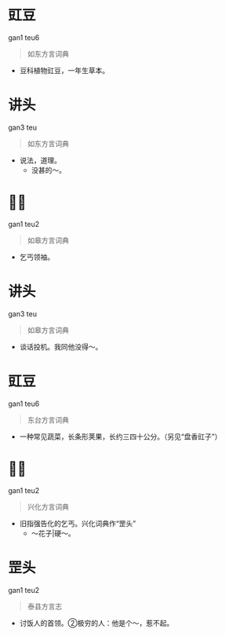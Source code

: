 # 豇豆
gan1 teu6
> 如东方言词典
- 豆科植物豇豆，一年生草本。

# 讲头
gan3 teu
> 如东方言词典
- 说法，道理。
  - 没甚的～。

# 𠵹头
gan1 teu2
> 如皋方言词典
- 乞丐领袖。

# 讲头
gan3 teu
> 如皋方言词典
- 谈话投机。我同他没得～。

# 豇豆
gan1 teu6
> 东台方言词典
- 一种常见蔬菜，长条形荚果，长约三四十公分。（另见“盘香豇子”）

# 𠵹头
gan1 teu2
> 兴化方言词典
- 旧指强告化的乞丐。兴化词典作“罡头”
  - ～花子|硬～。

# 罡头
gan1 teu2
> 泰县方言志
- 讨饭人的首领。②极穷的人：他是个～，惹不起。
